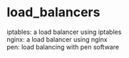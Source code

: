 # load_balancers
  
iptables: a load balancer using iptables  
nginx: a load balancer using nginx  
pen: load balancing with pen software  
